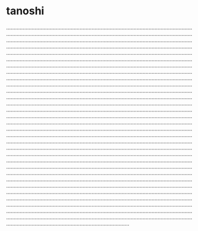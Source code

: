 # tanoshi
......................................................................................................................................................................................................................................................................................................................................................................................................................................................................................................................................................................................................................................................................................................................................................................................................................................................................................................................................................................................................................................................................................................................................................................................................................................................................................................................................................................................................................................................................................................................................................................................................................................................................................................................................................................................................................................................................................................................................................................................................................................................................................................................................................................................................................................................................................................................................................................................................................................................................................................................................................................................................................................................................................................................................................................................................................................................................................................................................................................................................................................................................................................................................................................................................................................................................................................................................................................................................................................................................................................................................................................................................................................................................................................................................................................................................................................................................................................................................................................................................................................................................................